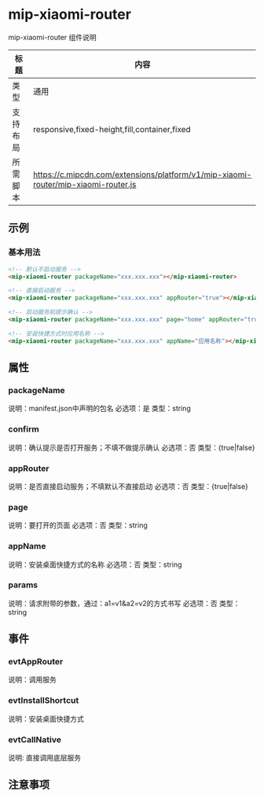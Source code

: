 # mip-xiaomi-router

mip-xiaomi-router 组件说明

标题|内容
----|----
类型|通用
支持布局|responsive,fixed-height,fill,container,fixed
所需脚本|https://c.mipcdn.com/extensions/platform/v1/mip-xiaomi-router/mip-xiaomi-router.js

## 示例

### 基本用法

```html
<!-- 默认不启动服务 -->
<mip-xiaomi-router packageName="xxx.xxx.xxx"></mip-xiaomi-router>
```

```html
<!-- 直接启动服务 -->
<mip-xiaomi-router packageName="xxx.xxx.xxx" appRouter="true"></mip-xiaomi-router>
```

```html
<!-- 启动服务前提示确认 -->
<mip-xiaomi-router packageName="xxx.xxx.xxx" page="home" appRouter="true" confirm="true"></mip-xiaomi-router>
```

```html
<!-- 安装快捷方式时应用名称 -->
<mip-xiaomi-router packageName="xxx.xxx.xxx" appName="应用名称"></mip-xiaomi-router>
```

## 属性

### packageName

说明：manifest.json中声明的包名
必选项：是
类型：string

### confirm

说明：确认提示是否打开服务；不填不做提示确认
必选项：否
类型：{true|false}

### appRouter

说明：是否直接启动服务；不填默认不直接启动
必选项：否
类型：{true|false}

### page

说明：要打开的页面
必选项：否
类型：string

### appName

说明：安装桌面快捷方式的名称
必选项：否
类型：string

### params

说明：请求附带的参数，通过：a1=v1&a2=v2的方式书写
必选项：否
类型：string


## 事件

### evtAppRouter

说明：调用服务

### evtInstallShortcut

说明：安装桌面快捷方式

### evtCallNative

说明: 直接调用底层服务

## 注意事项

